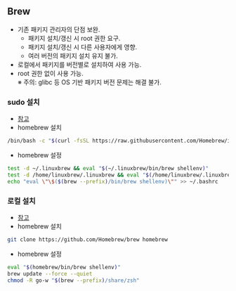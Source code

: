 ## Brew
* 기존 패키지 관리자의 단점 보완.
    * 패키지 설치/갱신 시 root 권한 요구.
    * 패키지 설치/갱신 시 다른 사용자에게 영향.
    * 여러 버전의 패키지 설치 유지 불가.
* 로컬에서 패키지를 버전별로 설치하여 사용 가능.
* root 권한 없이 사용 가능.  
※ 주의: glibc 등 OS 기반 패키지 버전 문제는 해결 불가.
### sudo 설치
* [참고](https://docs.brew.sh/Homebrew-on-Linux)
* homebrew 설치
```sh
/bin/bash -c "$(curl -fsSL https://raw.githubusercontent.com/Homebrew/install/HEAD/install.sh)"
```
* homebrew 설정
```sh
test -d ~/.linuxbrew && eval "$(~/.linuxbrew/bin/brew shellenv)"
test -d /home/linuxbrew/.linuxbrew && eval "$(/home/linuxbrew/.linuxbrew/bin/brew shellenv)"
echo "eval \"\$($(brew --prefix)/bin/brew shellenv)\"" >> ~/.bashrc
```
### 로컬 설치
* [참고](https://docs.brew.sh/Installation#alternative-installs)
* homebrew 설치
```sh
git clone https://github.com/Homebrew/brew homebrew
```
* homebrew 설정
```sh
eval "$(homebrew/bin/brew shellenv)"
brew update --force --quiet
chmod -R go-w "$(brew --prefix)/share/zsh"
```
